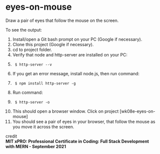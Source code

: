 # eyes-on-mouse

Draw a pair of eyes that follow the mouse on the screen.

To see the output:  
1.  Install/open a Git bash prompt on your PC (Google if necessary).
2.  Clone this project (Google if necessary).
3.  cd to project folder.
4.  Verify that node and http-server are installed on your PC:
5.      $ http-server --v
6.  If you get an error message, install node.js, then run command:
7.      $ npm install http-server -g
8.  Run command:
9.      $ http-server -o
10.  This should open a browser window.  Click on project [wk08e-eyes-on-mouse]
11.  You should see a pair of eyes in your browser, that follow the mouse as you move it across the screen.

credit  
**MIT xPRO: Professional Certificate in Coding: Full Stack Development with MERN - September 2021**
